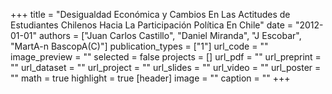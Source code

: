 +++
title = "Desigualdad Económica y Cambios En Las Actitudes de Estudiantes Chilenos Hacia La Participación Política En Chile"
date = "2012-01-01"
authors = ["Juan Carlos Castillo", "Daniel Miranda", "J Escobar", "MartA-n BascopA(C)"]
publication_types = ["1"]
url_code = ""
image_preview = ""
selected = false
projects = []
url_pdf = ""
url_preprint = ""
url_dataset = ""
url_project = ""
url_slides = ""
url_video = ""
url_poster = ""
math = true
highlight = true
[header]
image = ""
caption = ""
+++
